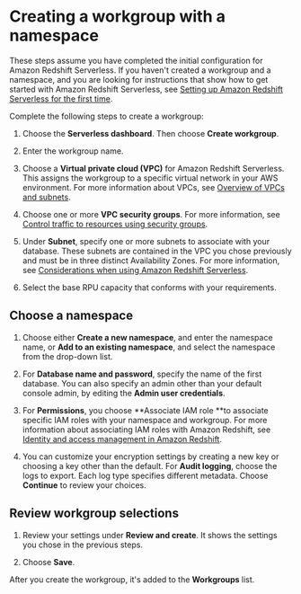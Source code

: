 # Creating a workgroup with a namespace<a name="serverless-console-workgroups-create-workgroup-wizard"></a>

These steps assume you have completed the initial configuration for Amazon Redshift Serverless\. If you haven't created a workgroup and a namespace, and you are looking for instructions that show how to get started with Amazon Redshift Serverless, see [Setting up Amazon Redshift Serverless for the first time](https://docs.aws.amazon.com/redshift/latest/mgmt/serverless-console-first-time-setup.html)\.

Complete the following steps to create a workgroup:

1. Choose the **Serverless dashboard**\. Then choose **Create workgroup**\.

1. Enter the workgroup name\.

1. Choose a **Virtual private cloud \(VPC\)** for Amazon Redshift Serverless\. This assigns the workgroup to a specific virtual network in your AWS environment\. For more information about VPCs, see [Overview of VPCs and subnets](https://docs.aws.amazon.com/vpc/latest/userguide/VPC_Subnets.html)\.

1. Choose one or more **VPC security groups**\. For more information, see [Control traffic to resources using security groups](https://docs.aws.amazon.com/vpc/latest/userguide/VPC_SecurityGroups.html)\.

1. Under **Subnet**, specify one or more subnets to associate with your database\. These subnets are contained in the VPC you chose previously and must be in three distinct Availability Zones\. For more information, see [Considerations when using Amazon Redshift Serverless](https://docs.aws.amazon.com/redshift/latest/mgmt/serverless-known-issues.html)\.

1. Select the base RPU capacity that conforms with your requirements\.

## Choose a namespace<a name="serverless-console-workgroups-choose-namespace"></a>

1. Choose either **Create a new namespace**, and enter the namespace name, or **Add to an existing namespace**, and select the namespace from the drop\-down list\.

1. For **Database name and password**, specify the name of the first database\. You can also specify an admin other than your default console admin, by editing the **Admin user credentials**\.

1. For **Permissions**, you choose **Associate IAM role **to associate specific IAM roles with your namespace and workgroup\. For more information about associating IAM roles with Amazon Redshift, see [Identity and access management in Amazon Redshift](https://docs.aws.amazon.com/redshift/latest/mgmt/redshift-iam-authentication-access-control.html)\.

1. You can customize your encryption settings by creating a new key or choosing a key other than the default\. For **Audit logging**, choose the logs to export\. Each log type specifies different metadata\. Choose **Continue** to review your choices\.

## Review workgroup selections<a name="serverless-console-workgroups-review-workgroup"></a>

1. Review your settings under **Review and create**\. It shows the settings you chose in the previous steps\.

1. Choose **Save**\.

After you create the workgroup, it's added to the **Workgroups** list\.